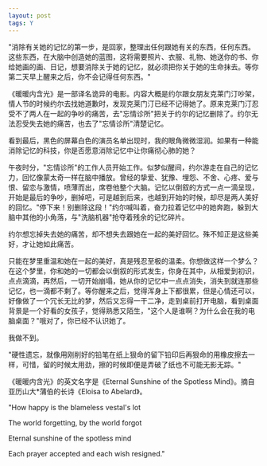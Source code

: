 ```yaml
---
layout: post
tags: Y
---
```


"消除有关她的记忆的第一步，是回家，整理出任何跟她有关的东西，任何东西。这些东西，在大脑中创造她的蓝图，这将需要照片、衣服、礼物、她送你的书、你给她画的画、日记，想要消除关于她的记忆，就必须把你关于她的生命抹去。等你第二天早上醒来之后，你不会记得任何东西。"

《暖暖内含光》是一部译名诡异的电影。内容大概是约尔跟女朋友克莱门汀吵架，情人节的时候约尔去找她道歉时，发现克莱门汀已经不记得她了。原来克莱门汀忍受不了两人在一起的争吵的痛苦，去"忘情诊所"把关于约尔的记忆删除了。约尔无法忍受失去她的痛苦，也去了"忘情诊所"清楚记忆。

看到最后，黑色的屏幕白色的演员名单出现时，我的眼角微微湿润。如果有一种能消除记忆的科技，你是否愿意消除记忆中让你痛彻心肺的她？

午夜时分，"忘情诊所"的工作人员开始工作。似梦似醒间，约尔游走在自己的记忆力，回忆像蒙太奇一样在脑中播放。曾经的挚爱、犹豫、埋怨、不舍、心疼、爱与恨、留恋与激情，喷薄而出，席卷他整个大脑。记忆以倒叙的方式一点一滴呈现，开始是最后的争吵，删掉吧，可是越到后来，也越到开始的时候，却尽是两人美好的回忆。"停下来！别删除这段！"约尔喊叫着，奋力拉着记忆中的她奔跑，躲到大脑中其他的小角落，与"洗脑机器"抢夺着残余的记忆碎片。

约尔想忘掉失去她的痛苦，却不想失去跟她在一起的美好回忆。殊不知正是这些美好，才让她如此痛苦。

只能在梦里重温和她在一起的美好，真是残忍至极的温柔。你想做这样一个梦么？在这个梦里，你和她的一切都会以倒叙的形式发生，你身在其中，从相爱到初识，点点滴滴，再然后，一切开始崩塌，她从你的记忆中一点点消失，消失到就连那些记忆，也一滴都不剩了。等你醒来之后，觉得浑身上下都很累，但是心情还可以，好像做了一个冗长无比的梦，然后又忘得一干二净，走到桌前打开电脑，看到桌面背景是一个好看的女孩子，觉得熟悉又陌生，"这个人是谁啊？为什么会在我的电脑桌面？"哦对了，你已经不认识她了。

我做不到。

"硬性遗忘，就像用刚削好的铅笔在纸上狠命的留下铅印后再狠命的用橡皮擦去一样，可惜，留的时候太用劲，擦的时候即便是弄破了纸也不可能无影无踪。"

《暖暖内含光》的英文名字是《Eternal Sunshine of the Spotless Mind》。摘自亚历山大\*蒲伯的长诗《Eloisa to Abelard》。

"How happy is the blameless vestal's lot

The world forgetting, by the world forgot

Eternal sunshine of the spotless mind

Each prayer accepted and each wish resigned."
